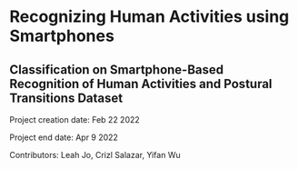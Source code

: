 # Recognizing Human Activities using Smartphones
## Classification on Smartphone-Based Recognition of Human Activities and Postural Transitions Dataset


Project creation date: Feb 22 2022

Project end date: Apr 9 2022



Contributors: Leah Jo, Crizl Salazar, Yifan Wu 
